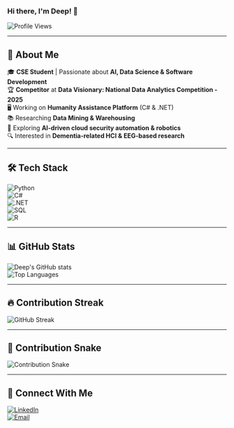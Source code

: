 ### Hi there, I'm Deep! 👋

![Profile Views](https://komarev.com/ghpvc/?username=DeepMondal&color=blue)

---

## 🚀 About Me  
🎓 **CSE Student** | Passionate about **AI, Data Science & Software Development**  
🏆 **Competitor** at **Data Visionary: National Data Analytics Competition - 2025**  
🖥️ Working on **Humanity Assistance Platform** (C# & .NET)  
📚 Researching **Data Mining & Warehousing**  
🤖 Exploring **AI-driven cloud security automation & robotics**  
🔍 Interested in **Dementia-related HCI & EEG-based research**  

---

## 🛠️ Tech Stack  

![Python](https://img.shields.io/badge/-Python-3776AB?style=flat&logo=python&logoColor=white)  
![C#](https://img.shields.io/badge/-C%23-239120?style=flat&logo=c-sharp&logoColor=white)  
![.NET](https://img.shields.io/badge/-DotNet-5C2D91?style=flat&logo=dotnet&logoColor=white)  
![SQL](https://img.shields.io/badge/-SQL-4479A1?style=flat&logo=mysql&logoColor=white)  
![R](https://img.shields.io/badge/-R-276DC3?style=flat&logo=r&logoColor=white)  

---

## 📊 GitHub Stats  

![Deep's GitHub stats](https://github-readme-stats.vercel.app/api?username=DeepMondal&show_icons=true&theme=radical)  
![Top Languages](https://github-readme-stats.vercel.app/api/top-langs/?username=DeepMondal&layout=compact&theme=radical)  

---

## 🔥 Contribution Streak  

![GitHub Streak](https://github-readme-streak-stats.herokuapp.com/?user=DeepMondal&theme=radical)  

---

## 🐍 Contribution Snake  

![Contribution Snake](https://github.com/DeepMondal/DeepMondal/blob/output/github-contribution-grid-snake.svg)  

---

## 🤝 Connect With Me  

[![LinkedIn](https://img.shields.io/badge/-LinkedIn-0077B5?style=flat&logo=linkedin&logoColor=white)](https://www.linkedin.com/in/deep-mondal)  
[![Email](https://img.shields.io/badge/-Email-D14836?style=flat&logo=gmail&logoColor=white)](mailto:your.email@example.com)  
